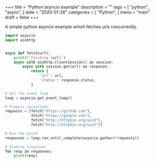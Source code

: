 +++
title = "Python asyncio example"
description = ""
tags = [
    "python",
    "async",
]
date = "2020-01-26"
categories = [
    "Python",
]
menu = "main"
draft = false
+++

A simple python asyncio example which fetches urls concurrently.

```python
import asyncio
import aiohttp


async def fetch(url):
    print(f'Fetching {url}')
    async with aiohttp.ClientSession() as session:
        async with session.get(url) as response:
            return {
                'url': url,
                'status': response.status,
            }

# Get the event loop
loop = asyncio.get_event_loop()

# Prepare coroutines.
requests = [fetch("https://github.com"),
            fetch("https://google.com"),
            fetch("http://httpbin.org/uuid"),
            fetch("http://httpbin.org/uuid")]

# Run the batch
responses = loop.run_until_complete(asyncio.gather(*requests))

# Examine responses
for resp in responses:
    print(resp)
```

